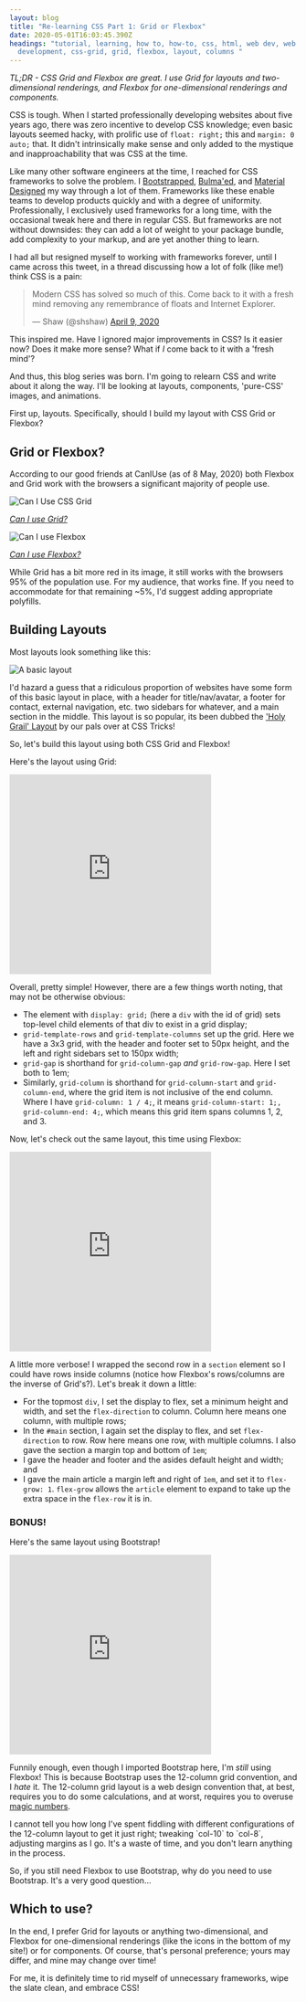 ```yaml
---
layout: blog
title: "Re-learning CSS Part 1: Grid or Flexbox"
date: 2020-05-01T16:03:45.390Z
headings: "tutorial, learning, how to, how-to, css, html, web dev, web
  development, css-grid, grid, flexbox, layout, columns "
---
```


_TL;DR - CSS Grid and Flexbox are great. I use Grid for layouts and two-dimensional renderings, and Flexbox for one-dimensional renderings and components._

CSS is tough. When I started professionally developing websites about five years ago, there was zero incentive to develop CSS knowledge; even basic layouts seemed hacky, with prolific use of `float: right;` this and `margin: 0 auto;` that. It didn't intrinsically make sense and only added to the mystique and inapproachability that was CSS at the time.

Like many other software engineers at the time, I reached for CSS frameworks to solve the problem. I [Bootstrapped](https://getbootstrap.com/), [Bulma'ed](https://bulma.io/), and [Material Designed](https://material.io/) my way through a lot of them. Frameworks like these enable teams to develop products quickly and with a degree of uniformity. Professionally, I exclusively used frameworks for a long time, with the occasional tweak here and there in regular CSS. But frameworks are not without downsides: they can add a lot of weight to your package bundle, add complexity to your markup, and are yet another thing to learn.

I had all but resigned myself to working with frameworks forever, until I came across this tweet, in a thread discussing how a lot of folk (like me!) think CSS is a pain:

<blockquote class="twitter-tweet"><p lang="en" dir="ltr">Modern CSS has solved so much of this. Come back to it with a fresh mind removing any remembrance of floats and Internet Explorer.</p>&mdash; Shaw (@shshaw) <a href="https://twitter.com/shshaw/status/1248095631077507073?ref_src=twsrc%5Etfw">April 9, 2020</a></blockquote> <script async src="https://platform.twitter.com/widgets.js" charset="utf-8"></script>

This inspired me. Have I ignored major improvements in CSS? Is it easier now? Does it make more sense? What if _I_ come back to it with a 'fresh mind'?

And thus, this blog series was born. I'm going to relearn CSS and write about it along the way. I'll be looking at layouts, components, 'pure-CSS' images, and animations.

First up, layouts. Specifically, should I build my layout with CSS Grid or Flexbox?

## Grid or Flexbox?

According to our good friends at CanIUse (as of 8 May, 2020) both Flexbox and Grid work with the browsers a significant majority of people use.

![Can I Use CSS Grid](/uploads/can-i-use-grid.png "Can I Use CSS Grid")

_[Can I use Grid?](https://caniuse.com/#feat=css-grid)_

![Can I use Flexbox](/uploads/can-i-use-flexbox.png "Can I use Flexbox")

_[Can I use Flexbox?](https://caniuse.com/#feat=flexbox)_

While Grid has a bit more red in its image, it still works with the browsers 95% of the population use. For my audience, that works fine. If you need to accommodate for that remaining ~5%, I'd suggest adding appropriate polyfills.

## Building Layouts

Most layouts look something like this:

![A basic layout](/uploads/layout.png "A basic layout")

I'd hazard a guess that a ridiculous proportion of websites have some form of this basic layout in place, with a header for title/nav/avatar, a footer for contact, external navigation, etc. two sidebars for whatever, and a main section in the middle. This layout is so popular, its been dubbed the ['Holy Grail' Layout](https://css-tricks.com/snippets/css/css-grid-starter-layouts/) by our pals over at CSS Tricks!

So, let's build this layout using both CSS Grid and Flexbox!

Here's the layout using Grid:

<iframe height="350" style="width: 70%;" scrolling="no" title="Basic Layout - Grid" src="https://codepen.io/jswiss/embed/BaorJOo?height=350&theme-id=dark&default-tab=css,result" frameborder="no" allowtransparency="true" allowfullscreen="true">
  See the Pen <a href='https://codepen.io/jswiss/pen/BaorJOo'>Basic Layout - Grid</a> by Joshua Swiss
  (<a href='https://codepen.io/jswiss'>@jswiss</a>) on <a href='https://codepen.io'>CodePen</a>.
</iframe>

Overall, pretty simple! However, there are a few things worth noting, that may not be otherwise obvious:

- The element with `display: grid;` (here a `div` with the id of grid) sets top-level child elements of that div to exist in a grid display;
- `grid-template-rows` and `grid-template-columns` set up the grid. Here we have a 3x3 grid, with the header and footer set to 50px height, and the left and right sidebars set to 150px width;
- `grid-gap` is shorthand for `grid-column-gap` _and_ `grid-row-gap`. Here I set both to 1em;
- Similarly, `grid-column` is shorthand for `grid-column-start` and `grid-column-end`, where the grid item is not inclusive of the end column. Where I have `grid-column: 1 / 4;`, it means `grid-column-start: 1;, grid-column-end: 4;`, which means this grid item spans columns 1, 2, and 3.

Now, let's check out the same layout, this time using Flexbox:

<iframe height="350" style="width: 70%;" scrolling="no" title="Basic Layout - Flexbox" src="https://codepen.io/jswiss/embed/dyYmdWy?height=350&theme-id=dark&default-tab=css,result" frameborder="no" allowtransparency="true" allowfullscreen="true">
  See the Pen <a href='https://codepen.io/jswiss/pen/dyYmdWy'>Basic Layout - Flexbox</a> by Joshua Swiss
  (<a href='https://codepen.io/jswiss'>@jswiss</a>) on <a href='https://codepen.io'>CodePen</a>.
</iframe>

A little more verbose! I wrapped the second row in a `section` element so I could have rows inside columns (notice how Flexbox's rows/columns are the inverse of Grid's?). Let's break it down a little:

- For the topmost `div`, I set the display to flex, set a minimum height and width, and set the `flex-direction` to column. Column here means one column, with multiple rows;
- In the `#main` section, I again set the display to flex, and set `flex-direction` to row. Row here means one row, with multiple columns. I also gave the section a margin top and bottom of `1em`;
- I gave the header and footer and the asides default height and width; and
- I gave the main article a margin left and right of `1em`, and set it to `flex-grow: 1`. `flex-grow` allows the `article` element to expand to take up the extra space in the `flex-row` it is in.

### BONUS!

Here's the same layout using Bootstrap!

<iframe height="350" style="width: 70%;" scrolling="no" title="Basic Grid - Bootstrap" src="https://codepen.io/jswiss/embed/xxwWWqO?height=350&theme-id=dark&default-tab=css,result" frameborder="no" allowtransparency="true" allowfullscreen="true">
  See the Pen <a href='https://codepen.io/jswiss/pen/xxwWWqO'>Basic Grid - Bootstrap</a> by Joshua Swiss
  (<a href='https://codepen.io/jswiss'>@jswiss</a>) on <a href='https://codepen.io'>CodePen</a>.
</iframe>

Funnily enough, even though I imported Bootstrap here, I'm _still_ using Flexbox! This is because Bootstrap uses the 12-column grid convention, and I _hate_ it. The 12-column grid layout is a web design convention that, at best, requires you to do some calculations, and at worst, requires you to overuse [magic numbers](https://css-tricks.com/magic-numbers-in-css/).

I cannot tell you how long I've spent fiddling with different configurations of the 12-column layout to get it just right; tweaking \`col-10\` to \`col-8\`, adjusting margins as I go. It's a waste of time, and you don't learn anything in the process.

So, if you still need Flexbox to use Bootstrap, why do you need to use Bootstrap. It's a very good question...

## Which to use?

In the end, I prefer Grid for layouts or anything two-dimensional, and Flexbox for one-dimensional renderings (like the icons in the bottom of my site!) or for components. Of course, that's personal preference; yours may differ, and mine may change over time!

For me, it is definitely time to rid myself of unnecessary frameworks, wipe the slate clean, and embrace CSS!
